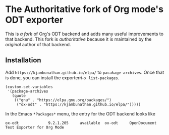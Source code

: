 # The Authoritative fork of Org mode's ODT exporter 

This is *a fork* of Org's ODT backend and adds many useful improvements to that backend.  This fork is *authoritative* because it is maintained by the *original* author of that backend.  

## Installation

Add `https://kjambunathan.github.io/elpa/` to `pacakage-archives`.  Once that is done, you can install the exporter`M-x list-packages`. 

```
(custom-set-variables
 '(package-archives
   (quote
    (("gnu" . "https://elpa.gnu.org/packages/")
     ("ox-odt" . "https://kjambunathan.github.io/elpa/")))))
```
 
 In the Emacs `*Packages*` menu, the entry for the ODT backend looks like
 
 
```
ox-odt             9.2.1.205     available  ox-odt     OpenDocument Text Exporter for Org Mode
```

